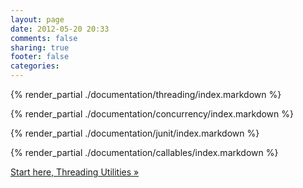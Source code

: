 ```yaml
---
layout: page
date: 2012-05-20 20:33
comments: false
sharing: true
footer: false
categories:
---
```


{% render_partial ./documentation/threading/index.markdown %}

{% render_partial ./documentation/concurrency/index.markdown %}

{% render_partial ./documentation/junit/index.markdown %}

{% render_partial ./documentation/callables/index.markdown %}


[Start here, Threading Utilities &raquo;](/documentation/threading/)
